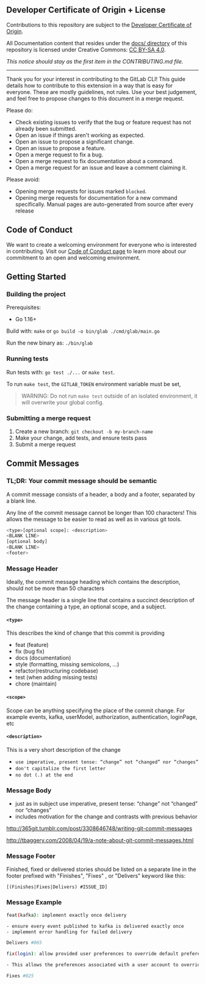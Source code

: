 ## Developer Certificate of Origin + License

Contributions to this repository are subject to the [Developer Certificate of Origin](https://docs.gitlab.com/ee/legal/developer_certificate_of_origin.html#developer-certificate-of-origin-version-11).

All Documentation content that resides under the [docs/ directory](/docs) of this
repository is licensed under Creative Commons:
[CC BY-SA 4.0](https://creativecommons.org/licenses/by-sa/4.0/).

_This notice should stay as the first item in the CONTRIBUTING.md file._

---

Thank you for your interest in contributing to the GitLab CLI! This guide details how to contribute
to this extension in a way that is easy for everyone. These are mostly guidelines, not rules.
Use your best judgement, and feel free to propose changes to this document in a merge request.

Please do:

* Check existing issues to verify that the bug or feature request has not already been submitted.
* Open an issue if things aren't working as expected.
* Open an issue to propose a significant change.
* Open an issue to propose a feature.
* Open a merge request to fix a bug.
* Open a merge request to fix documentation about a command.
* Open a merge request for an issue and leave a comment claiming it.

Please avoid:

* Opening merge requests for issues marked `blocked`.
* Opening merge requests for documentation for a new command specifically. Manual pages are auto-generated from source after every release
## Code of Conduct

We want to create a welcoming environment for everyone who is interested in contributing. Visit our [Code of Conduct page](https://about.gitlab.com/community/contribute/code-of-conduct/) to learn more about our commitment to an open and welcoming environment.

## Getting Started
### Building the project

Prerequisites:
- Go 1.16+

Build with: `make` or `go build -o bin/glab ./cmd/glab/main.go`

Run the new binary as: `./bin/glab`

### Running tests

Run tests with: `go test ./...` or `make test`.

To run `make test`, the `GITLAB_TOKEN` environment variable must be set,

> WARNING: Do not run `make test` outside of an isolated environment, it will overwrite your global config.

### Submitting a merge request

1. Create a new branch: `git checkout -b my-branch-name`
1. Make your change, add tests, and ensure tests pass
1. Submit a merge request

## Commit Messages

### TL;DR: Your commit message should be semantic

A commit message consists of a header, a body and a footer, separated by a blank line.

Any line of the commit message cannot be longer than 100 characters! This allows the message to be easier to read as well as in various git tools.

```sh
<type>[optional scope]: <description>
<BLANK LINE>
[optional body]
<BLANK LINE>
<footer>
```

### Message Header
Ideally, the commit message heading which contains the description, should not be more than 50 characters

The message header is a single line that contains a succinct description of the change containing a type, an optional scope, and a subject.

#### `<type>`

This describes the kind of change that this commit is providing

- feat (feature)
- fix (bug fix)
- docs (documentation)
- style (formatting, missing semicolons, …)
- refactor(restructuring codebase)
- test (when adding missing tests)
- chore (maintain)

#### `<scope>`

Scope can be anything specifying the place of the commit change. For example events, kafka, userModel, authorization, authentication, loginPage, etc

#### `<description>`

This is a very short description of the change

* `use imperative, present tense: “change” not “changed” nor “changes”`
* `don't capitalize the first letter`
* `no dot (.) at the end`

### Message Body

- just as in subject use imperative, present tense: “change” not “changed” nor “changes”
- includes motivation for the change and contrasts with previous behavior

<http://365git.tumblr.com/post/3308646748/writing-git-commit-messages>

<http://tbaggery.com/2008/04/19/a-note-about-git-commit-messages.html>

### Message Footer

Finished, fixed or delivered stories should be listed on a separate line in the footer prefixed with "Finishes", "Fixes" , or "Delivers" keyword like this:

`[(Finishes|Fixes|Delivers) #ISSUE_ID]`

### Message Example

```sh
feat(kafka): implement exactly once delivery

- ensure every event published to kafka is delivered exactly once
- implement error handling for failed delivery

Delivers #065
```

```sh
fix(login): allow provided user preferences to override default preferences

- This allows the preferences associated with a user account to override and customize the default app preference like theme, timezone e.t.c

Fixes #025
```

